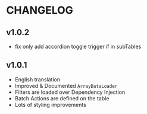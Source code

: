# CHANGELOG

## v1.0.2
 - fix only add accordion toggle trigger if in subTables

## v1.0.1
 - English translation
 - Improved & Documented `ArrayDataLoader`
 - Filters are loaded over Dependency Injection
 - Batch Actions are defined on the table
 - Lots of styling improvements
